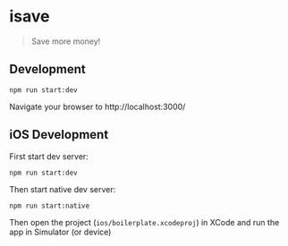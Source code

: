 # isave

> Save more money!


## Development
```
npm run start:dev
```
Navigate your browser to http://localhost:3000/

## iOS Development
First start dev server:

```
npm run start:dev
```

Then start native dev server:

```
npm run start:native
```

Then open the project (`ios/boilerplate.xcodeproj`) in XCode and run the app in Simulator (or device)
